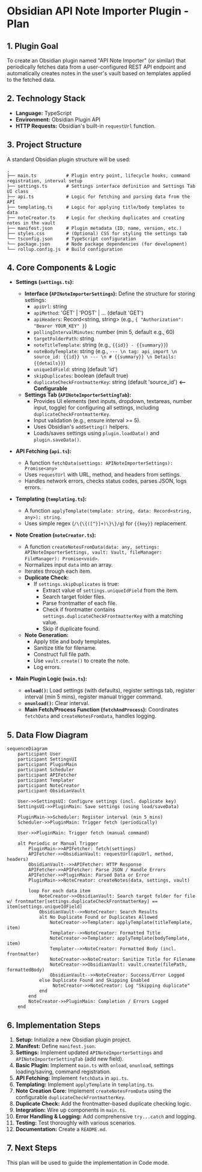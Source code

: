 # Obsidian API Note Importer Plugin - Plan

## 1. Plugin Goal

To create an Obsidian plugin named "API Note Importer" (or similar) that periodically fetches data from a user-configured REST API endpoint and automatically creates notes in the user's vault based on templates applied to the fetched data.

## 2. Technology Stack

*   **Language:** TypeScript
*   **Environment:** Obsidian Plugin API
*   **HTTP Requests:** Obsidian's built-in `requestUrl` function.

## 3. Project Structure

A standard Obsidian plugin structure will be used:

```
.
├── main.ts           # Plugin entry point, lifecycle hooks, command registration, interval setup
├── settings.ts       # Settings interface definition and Settings Tab UI class
├── api.ts            # Logic for fetching and parsing data from the API
├── templating.ts     # Logic for applying title/body templates to data
├── noteCreator.ts    # Logic for checking duplicates and creating notes in the vault
├── manifest.json     # Plugin metadata (ID, name, version, etc.)
├── styles.css        # (Optional) CSS for styling the settings tab
└── tsconfig.json     # TypeScript configuration
└── package.json      # Node package dependencies (for development)
└── rollup.config.js  # Build configuration
```

## 4. Core Components & Logic

*   **Settings (`settings.ts`):**
    *   **Interface (`APINoteImporterSettings`):** Define the structure for storing settings:
        *   `apiUrl`: string
        *   `apiMethod`: 'GET' | 'POST' | ... (default 'GET')
        *   `apiHeaders`: Record<string, string> (e.g., `{ "Authorization": "Bearer YOUR_KEY" }`)
        *   `pollingIntervalMinutes`: number (min 5, default e.g., 60)
        *   `targetFolderPath`: string
        *   `noteTitleTemplate`: string (e.g., `{{id}} - {{summary}}`)
        *   `noteBodyTemplate`: string (e.g., `--- \n tag: api_import \n source_id: {{id}} \n --- \n # {{summary}} \n Details: {{details}}`)
        *   `uniqueIdField`: string (default 'id')
        *   `skipDuplicates`: boolean (default true)
        *   `duplicateCheckFrontmatterKey`: string (default 'source_id') **<-- Configurable**
    *   **Settings Tab (`APINoteImporterSettingTab`):**
        *   Provides UI elements (text inputs, dropdown, textareas, number input, toggle) for configuring all settings, including `duplicateCheckFrontmatterKey`.
        *   Input validation (e.g., ensure interval >= 5).
        *   Uses Obsidian's `addSetting()` helpers.
        *   Loads/saves settings using `plugin.loadData()` and `plugin.saveData()`.

*   **API Fetching (`api.ts`):**
    *   A function `fetchData(settings: APINoteImporterSettings): Promise<any>`
    *   Uses `requestUrl` with URL, method, and headers from settings.
    *   Handles network errors, checks status codes, parses JSON, logs errors.

*   **Templating (`templating.ts`):**
    *   A function `applyTemplate(template: string, data: Record<string, any>): string`.
    *   Uses simple regex (`/\{\{([^}]+)\}\}/g`) for `{{key}}` replacement.

*   **Note Creation (`noteCreator.ts`):**
    *   A function `createNotesFromData(data: any, settings: APINoteImporterSettings, vault: Vault, fileManager: FileManager): Promise<void>`.
    *   Normalizes input `data` into an array.
    *   Iterates through each item.
    *   **Duplicate Check:**
        *   If `settings.skipDuplicates` is true:
            *   Extract value of `settings.uniqueIdField` from the item.
            *   Search target folder files.
            *   Parse frontmatter of each file.
            *   Check if frontmatter contains `settings.duplicateCheckFrontmatterKey` with a matching value.
            *   Skip if duplicate found.
    *   **Note Generation:**
        *   Apply title and body templates.
        *   Sanitize title for filename.
        *   Construct full file path.
        *   Use `vault.create()` to create the note.
        *   Log errors.

*   **Main Plugin Logic (`main.ts`):**
    *   **`onload()`:** Load settings (with defaults), register settings tab, register interval (min 5 mins), register manual trigger command.
    *   **`onunload()`:** Clear interval.
    *   **Main Fetch/Process Function (`fetchAndProcess`):** Coordinates `fetchData` and `createNotesFromData`, handles logging.

## 5. Data Flow Diagram

```mermaid
sequenceDiagram
    participant User
    participant SettingsUI
    participant PluginMain
    participant Scheduler
    participant APIFetcher
    participant Templater
    participant NoteCreator
    participant ObsidianVault

    User->>SettingsUI: Configure settings (incl. duplicate key)
    SettingsUI->>PluginMain: Save settings (using load/saveData)

    PluginMain->>Scheduler: Register interval (min 5 mins)
    Scheduler->>PluginMain: Trigger fetch (periodically)

    User->>PluginMain: Trigger fetch (manual command)

    alt Periodic or Manual Trigger
        PluginMain->>APIFetcher: fetch(settings)
        APIFetcher->>ObsidianVault: requestUrl(apiUrl, method, headers)
        ObsidianVault-->>APIFetcher: HTTP Response
        APIFetcher->>APIFetcher: Parse JSON / Handle Errors
        APIFetcher->>PluginMain: Parsed Data or Error
        PluginMain->>NoteCreator: createNotes(data, settings, vault)

        loop For each data item
            NoteCreator->>ObsidianVault: Search target folder for file w/ frontmatter[settings.duplicateCheckFrontmatterKey] == item[settings.uniqueIdField]
            ObsidianVault-->>NoteCreator: Search Results
            alt No Duplicate Found or Duplicates Allowed
                NoteCreator->>Templater: applyTemplate(titleTemplate, item)
                Templater-->>NoteCreator: Formatted Title
                NoteCreator->>Templater: applyTemplate(bodyTemplate, item)
                Templater-->>NoteCreator: Formatted Body (incl. frontmatter)
                NoteCreator->>NoteCreator: Sanitize Title for Filename
                NoteCreator->>ObsidianVault: vault.create(filePath, formattedBody)
                ObsidianVault-->>NoteCreator: Success/Error Logged
            else Duplicate Found and Skipping Enabled
                 NoteCreator->>NoteCreator: Log "Skipping duplicate"
            end
        end
        NoteCreator->>PluginMain: Completion / Errors Logged
    end
```

## 6. Implementation Steps

1.  **Setup:** Initialize a new Obsidian plugin project.
2.  **Manifest:** Define `manifest.json`.
3.  **Settings:** Implement updated `APINoteImporterSettings` and `APINoteImporterSettingTab` (add new field).
4.  **Basic Plugin:** Implement `main.ts` with `onload`, `onunload`, settings loading/saving, command registration.
5.  **API Fetching:** Implement `fetchData` in `api.ts`.
6.  **Templating:** Implement `applyTemplate` in `templating.ts`.
7.  **Note Creation Core:** Implement `createNotesFromData` using the configurable `duplicateCheckFrontmatterKey`.
8.  **Duplicate Check:** Add the frontmatter-based duplicate checking logic.
9.  **Integration:** Wire up components in `main.ts`.
10. **Error Handling & Logging:** Add comprehensive `try...catch` and logging.
11. **Testing:** Test thoroughly with various scenarios.
12. **Documentation:** Create a `README.md`.

## 7. Next Steps

This plan will be used to guide the implementation in Code mode.
